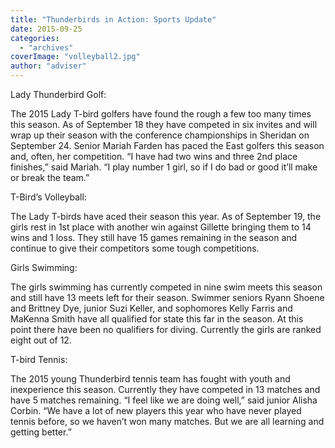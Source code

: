 ```yaml
---
title: "Thunderbirds in Action: Sports Update"
date: 2015-09-25
categories: 
  - "archives"
coverImage: "volleyball2.jpg"
author: "adviser"
---
```


Lady Thunderbird Golf:

The 2015 Lady T-bird golfers have found the rough a few too many times this season. As of September 18 they have competed in six invites and will wrap up their season with the conference championships in Sheridan on September 24. Senior Mariah Farden has paced the East golfers this season and, often, her competition. “I have had two wins and three 2nd place finishes,” said Mariah. “I play number 1 girl, so if I do bad or good it’ll make or break the team.”

T-Bird’s Volleyball:

The Lady T-birds have aced their season this year. As of September 19, the girls rest in 1st place with another win against Gillette bringing them to 14 wins and 1 loss. They still have 15 games remaining in the season and continue to give their competitors some tough competitions.

Girls Swimming:

The girls swimming has currently competed in nine swim meets this season and still have 13 meets left for their season. Swimmer seniors Ryann Shoene and Brittney Dye, junior Suzi Keller, and sophomores Kelly Farris and MaKenna Smith have all qualified for state this far in the season. At this point there have been no qualifiers for diving. Currently the girls are ranked eight out of 12.

T-bird Tennis:

The 2015 young Thunderbird tennis team has fought with youth and inexperience this season. Currently they have competed in 13 matches and have 5 matches remaining. “I feel like we are doing well,” said junior Alisha Corbin. “We have a lot of new players this year who have never played tennis before, so we haven’t won many matches. But we are all learning and getting better.”
